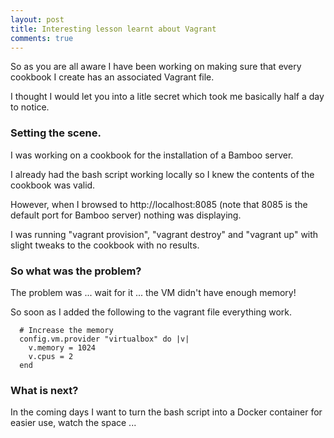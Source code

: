 ```yaml
---
layout: post
title: Interesting lesson learnt about Vagrant
comments: true
---
```


So as you are all aware I have been working on making sure that every cookbook I create has an associated Vagrant file.

I thought I would let you into a litle secret which took me basically half a day to notice.

### Setting the scene.

I was working on a cookbook for the installation of a Bamboo server.

I already had the bash script working locally so I knew the contents of the cookbook was valid.

However, when I browsed to http://localhost:8085 (note that 8085 is the default port for Bamboo server) nothing was displaying.

I was running "vagrant provision", "vagrant destroy" and "vagrant up" with slight tweaks to the cookbook with no results.

### So what was the problem?

The problem was ... wait for it ... the VM didn't have enough memory!

So soon as I added the following to the vagrant file everything work.

~~~~~~~~
  # Increase the memory
  config.vm.provider "virtualbox" do |v|
    v.memory = 1024
    v.cpus = 2
  end
~~~~~~~~
 
### What is next?

In the coming days I want to turn the bash script into a Docker container for easier use, watch the space ...